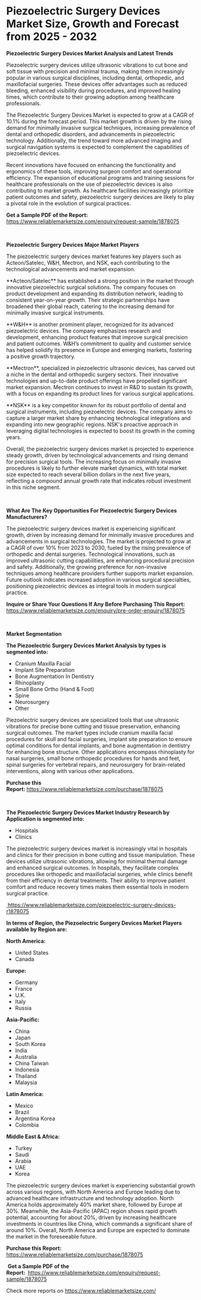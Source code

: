 <p><h1>Piezoelectric Surgery Devices Market Size, Growth and Forecast from 2025 - 2032</h1></p><p><strong>Piezoelectric Surgery Devices Market Analysis and Latest Trends</strong></p>
<p><p>Piezoelectric surgery devices utilize ultrasonic vibrations to cut bone and soft tissue with precision and minimal trauma, making them increasingly popular in various surgical disciplines, including dental, orthopedic, and maxillofacial surgeries. These devices offer advantages such as reduced bleeding, enhanced visibility during procedures, and improved healing times, which contribute to their growing adoption among healthcare professionals.</p><p>The Piezoelectric Surgery Devices Market is expected to grow at a CAGR of 10.1% during the forecast period. This market growth is driven by the rising demand for minimally invasive surgical techniques, increasing prevalence of dental and orthopedic disorders, and advancements in piezoelectric technology. Additionally, the trend toward more advanced imaging and surgical navigation systems is expected to complement the capabilities of piezoelectric devices.</p><p>Recent innovations have focused on enhancing the functionality and ergonomics of these tools, improving surgeon comfort and operational efficiency. The expansion of educational programs and training sessions for healthcare professionals on the use of piezoelectric devices is also contributing to market growth. As healthcare facilities increasingly prioritize patient outcomes and safety, piezoelectric surgery devices are likely to play a pivotal role in the evolution of surgical practices.</p></p>
<p><strong>Get a Sample PDF of the Report:&nbsp;</strong> <a href="https://www.reliablemarketsize.com/enquiry/request-sample/1878075?utm_campaign=2442&utm_medium=2&utm_source=Github&utm_content=ia&utm_term=05032025&utm_id=piezoelectric-surgery-devices">https://www.reliablemarketsize.com/enquiry/request-sample/1878075</a></p>
<p>&nbsp;</p>
<p><strong>Piezoelectric Surgery Devices Major Market Players</strong></p>
<p><p>The piezoelectric surgery devices market features key players such as Acteon/Satelec, W&H, Mectron, and NSK, each contributing to the technological advancements and market expansion.</p><p>**Acteon/Satelec** has established a strong position in the market through innovative piezoelectric surgical solutions. The company focuses on product development and expanding its distribution network, leading to consistent year-on-year growth. Their strategic partnerships have broadened their global reach, catering to the increasing demand for minimally invasive surgical instruments.</p><p>**W&H** is another prominent player, recognized for its advanced piezoelectric devices. The company emphasizes research and development, enhancing product features that improve surgical precision and patient outcomes. W&H’s commitment to quality and customer service has helped solidify its presence in Europe and emerging markets, fostering a positive growth trajectory.</p><p>**Mectron**, specialized in piezoelectric ultrasonic devices, has carved out a niche in the dental and orthopedic surgery sectors. Their innovative technologies and up-to-date product offerings have propelled significant market expansion. Mectron continues to invest in R&D to sustain its growth, with a focus on expanding its product lines for various surgical applications.</p><p>**NSK** is a key competitor known for its robust portfolio of dental and surgical instruments, including piezoelectric devices. The company aims to capture a larger market share by enhancing technological integrations and expanding into new geographic regions. NSK's proactive approach in leveraging digital technologies is expected to boost its growth in the coming years.</p><p>Overall, the piezoelectric surgery devices market is projected to experience steady growth, driven by technological advancements and rising demand for precision surgical tools. The increasing focus on minimally invasive procedures is likely to further elevate market dynamics, with total market size expected to reach several billion dollars in the next five years, reflecting a compound annual growth rate that indicates robust investment in this niche segment.</p></p>
<p>&nbsp;</p>
<p><strong>What Are The Key Opportunities For Piezoelectric Surgery Devices Manufacturers?</strong></p>
<p><p>The piezoelectric surgery devices market is experiencing significant growth, driven by increasing demand for minimally invasive procedures and advancements in surgical technologies. The market is projected to grow at a CAGR of over 10% from 2023 to 2030, fueled by the rising prevalence of orthopedic and dental surgeries. Technological innovations, such as improved ultrasonic cutting capabilities, are enhancing procedural precision and safety. Additionally, the growing preference for non-invasive techniques among healthcare providers further supports market expansion. Future outlook indicates increased adoption in various surgical specialties, positioning piezoelectric devices as integral tools in modern surgical practice.</p></p>
<p><strong>Inquire or Share Your Questions If Any Before Purchasing This Report:</strong> <a href="https://www.reliablemarketsize.com/enquiry/pre-order-enquiry/1878075?utm_campaign=2442&utm_medium=2&utm_source=Github&utm_content=ia&utm_term=05032025&utm_id=piezoelectric-surgery-devices">https://www.reliablemarketsize.com/enquiry/pre-order-enquiry/1878075</a></p>
<p>&nbsp;</p>
<p><strong>Market Segmentation</strong></p>
<p><strong>The Piezoelectric Surgery Devices Market Analysis by types is segmented into:</strong></p>
<p><ul><li>Cranium Maxilla Facial</li><li>Implant Site Preparation</li><li>Bone Augmentation In Dentistry</li><li>Rhinoplasty</li><li>Small Bone Ortho (Hand & Foot)</li><li>Spine</li><li>Neurosurgery</li><li>Other</li></ul></p>
<p><p>Piezoelectric surgery devices are specialized tools that use ultrasonic vibrations for precise bone cutting and tissue preservation, enhancing surgical outcomes. The market types include cranium maxilla facial procedures for skull and facial surgeries, implant site preparation to ensure optimal conditions for dental implants, and bone augmentation in dentistry for enhancing bone structure. Other applications encompass rhinoplasty for nasal surgeries, small bone orthopedic procedures for hands and feet, spinal surgeries for vertebral repairs, and neurosurgery for brain-related interventions, along with various other applications.</p></p>
<p><strong>Purchase this Report:&nbsp;</strong><a href="https://www.reliablemarketsize.com/purchase/1878075?utm_campaign=2442&utm_medium=2&utm_source=Github&utm_content=ia&utm_term=05032025&utm_id=piezoelectric-surgery-devices">https://www.reliablemarketsize.com/purchase/1878075</a></p>
<p>&nbsp;</p>
<p><strong>The Piezoelectric Surgery Devices Market Industry Research by Application is segmented into:</strong></p>
<p><ul><li>Hospitals</li><li>Clinics</li></ul></p>
<p><p>The piezoelectric surgery devices market is increasingly vital in hospitals and clinics for their precision in bone cutting and tissue manipulation. These devices utilize ultrasonic vibrations, allowing for minimal thermal damage and enhanced surgical outcomes. In hospitals, they facilitate complex procedures like orthopedic and maxillofacial surgeries, while clinics benefit from their efficiency in dental treatments. Their ability to improve patient comfort and reduce recovery times makes them essential tools in modern surgical practice.</p></p>
<p><a href="https://www.reliablemarketsize.com/piezoelectric-surgery-devices-r1878075?utm_campaign=2442&utm_medium=2&utm_source=Github&utm_content=ia&utm_term=05032025&utm_id=piezoelectric-surgery-devices">&nbsp;https://www.reliablemarketsize.com/piezoelectric-surgery-devices-r1878075</a></p>
<p><strong>In terms of Region, the Piezoelectric Surgery Devices Market Players available by Region are:</strong></p>
<p>
    <p> <strong> North America: </strong>
        <ul>
            <li>United States</li>
            <li>Canada</li>
        </ul>
        </p> 
    <p> <strong> Europe: </strong>
        <ul>
            <li>Germany</li>
            <li>France</li>
            <li>U.K.</li>
            <li>Italy</li>
            <li>Russia</li>
        </ul>
        </p> 
    <p> <strong> Asia-Pacific: </strong>
        <ul>
            <li>China</li>
            <li>Japan</li>
            <li>South Korea</li>
            <li>India</li>
            <li>Australia</li>
            <li>China Taiwan</li>
            <li>Indonesia</li>
            <li>Thailand</li>
            <li>Malaysia</li>
        </ul>
        </p> 
    <p> <strong> Latin America: </strong>
        <ul>
            <li>Mexico</li>
            <li>Brazil</li>
            <li>Argentina Korea</li>
            <li>Colombia</li>
        </ul>
        </p> 
    <p> <strong> Middle East & Africa: </strong>
        <ul>
            <li>Turkey</li>
            <li>Saudi</li>
            <li>Arabia</li>
            <li>UAE</li>
            <li>Korea</li>
        </ul>
    </p>
    </p>
<p><p>The piezoelectric surgery devices market is experiencing substantial growth across various regions, with North America and Europe leading due to advanced healthcare infrastructure and technology adoption. North America holds approximately 40% market share, followed by Europe at 30%. Meanwhile, the Asia-Pacific (APAC) region shows rapid growth potential, accounting for about 20%, driven by increasing healthcare investments in countries like China, which commands a significant share of around 10%. Overall, North America and Europe are expected to dominate the market in the foreseeable future.</p></p>
<p><strong>Purchase this Report: </strong><a href="https://www.reliablemarketsize.com/purchase/1878075?utm_campaign=2442&utm_medium=2&utm_source=Github&utm_content=ia&utm_term=05032025&utm_id=piezoelectric-surgery-devices">https://www.reliablemarketsize.com/purchase/1878075</a></p>
<p>&nbsp;<strong>Get a Sample PDF of the Report:&nbsp;&nbsp;</strong><a href="https://www.reliablemarketsize.com/enquiry/request-sample/1878075?utm_campaign=2442&utm_medium=2&utm_source=Github&utm_content=ia&utm_term=05032025&utm_id=piezoelectric-surgery-devices">https://www.reliablemarketsize.com/enquiry/request-sample/1878075</a></p>
<p><strong></strong></p>
<p>Check more reports on <a href="https://www.reliablemarketsize.com/?utm_campaign=2442&utm_medium=2&utm_source=Github&utm_content=ia&utm_term=05032025&utm_id=piezoelectric-surgery-devices">https://www.reliablemarketsize.com/</a></p>